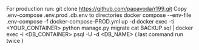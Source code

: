 For production run:
git clone https://github.com/papavoda/r199.git
Copy .env-compose .env.prod .db.env to directories
docker compose --env-file .env-compose  -f docker-compose-PROD.yml up -d
docker exec -ti <YOUR_CONTAINER> python manage.py migrate
cat BACKUP.sql | docker exec -i  <DB_CONTAINER> psql -U <USER> -d <DB_NAME>
( last command run twice )